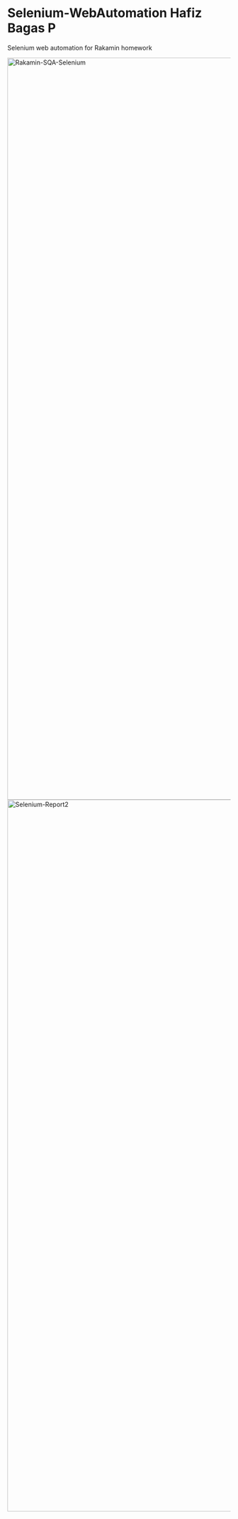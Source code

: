 # Selenium-WebAutomation Hafiz Bagas P
Selenium web automation for Rakamin homework

<img width="1674" alt="Rakamin-SQA-Selenium" src="https://github.com/hafizbagasp/Selenium-WebAutomation/assets/144151544/fb59cd67-c632-43a5-9ae8-437fba821c9f">
<img width="1606" alt="Selenium-Report2" src="https://github.com/hafizbagasp/Selenium-WebAutomation/assets/144151544/94834122-94a8-4225-a001-dcba85bb370b">




